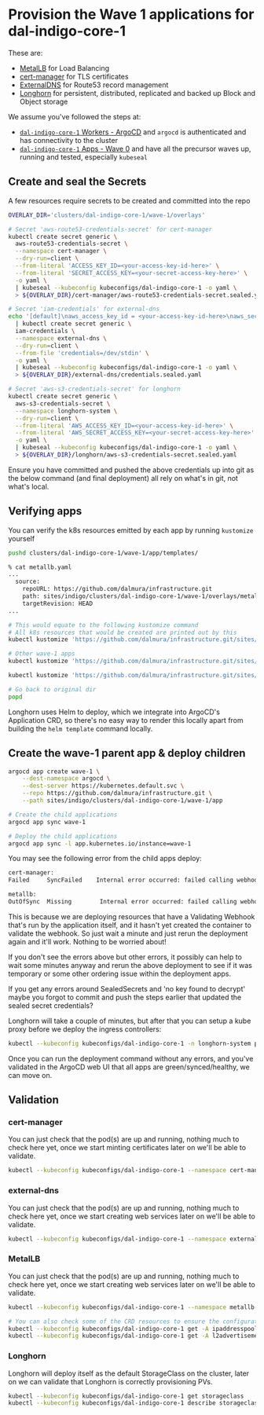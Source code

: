 # Provision the Wave 1 applications for dal-indigo-core-1

These are:
* [MetalLB](https://metallb.universe.tf/) for Load Balancing
* [cert-manager](https://cert-manager.io/docs/) for TLS certificates
* [ExternalDNS](https://github.com/kubernetes-sigs/external-dns) for Route53 record management
* [Longhorn](https://longhorn.io/docs/latest/what-is-longhorn/) for persistent, distributed, replicated and backed up Block and Object storage

We assume you've followed the steps at:
* [`dal-indigo-core-1` Workers - ArgoCD](INDIGO-CORE-1-WORKERS-ARGOCD.md) and `argocd` is authenticated and has connectivity to the cluster
* [`dal-indigo-core-1` Apps - Wave 0](INDIGO-CORE-1-APPS-WAVE-0.md) and have all the precursor waves up, running and tested, especially `kubeseal`

## Create and seal the Secrets
A few resources require secrets to be created and committed into the repo
```bash
OVERLAY_DIR='clusters/dal-indigo-core-1/wave-1/overlays'

# Secret 'aws-route53-credentials-secret' for cert-manager
kubectl create secret generic \
  aws-route53-credentials-secret \
  --namespace cert-manager \
  --dry-run=client \
  --from-literal 'ACCESS_KEY_ID=<your-access-key-id-here>' \
  --from-literal 'SECRET_ACCESS_KEY=<your-secret-access-key-here>' \
  -o yaml \
  | kubeseal --kubeconfig kubeconfigs/dal-indigo-core-1 -o yaml \
  > ${OVERLAY_DIR}/cert-manager/aws-route53-credentials-secret.sealed.yaml

# Secret 'iam-credentials' for external-dns
echo '[default]\naws_access_key_id = <your-access-key-id-here>\naws_secret_access_key = <your-secret-access-key-here>' \
  | kubectl create secret generic \
  iam-credentials \
  --namespace external-dns \
  --dry-run=client \
  --from-file 'credentials=/dev/stdin' \
  -o yaml \
  | kubeseal --kubeconfig kubeconfigs/dal-indigo-core-1 -o yaml \
  > ${OVERLAY_DIR}/external-dns/credentials.sealed.yaml

# Secret 'aws-s3-credentials-secret' for longhorn
kubectl create secret generic \
  aws-s3-credentials-secret \
  --namespace longhorn-system \
  --dry-run=client \
  --from-literal 'AWS_ACCESS_KEY_ID=<your-access-key-id-here>' \
  --from-literal 'AWS_SECRET_ACCESS_KEY=<your-secret-access-key-here>' \
  -o yaml \
  | kubeseal --kubeconfig kubeconfigs/dal-indigo-core-1 -o yaml \
  > ${OVERLAY_DIR}/longhorn/aws-s3-credentials-secret.sealed.yaml
```

Ensure you have committed and pushed the above credentials up into git as the below command (and final deployment) all rely on what's in git, not what's local.

## Verifying apps

You can verify the k8s resources emitted by each app by running `kustomize` yourself
```bash
pushd clusters/dal-indigo-core-1/wave-1/app/templates/

% cat metallb.yaml
...
  source:
    repoURL: https://github.com/dalmura/infrastructure.git
    path: sites/indigo/clusters/dal-indigo-core-1/wave-1/overlays/metallb
    targetRevision: HEAD
...

# This would equate to the following kustomize command
# All k8s resources that would be created are printed out by this
kubectl kustomize 'https://github.com/dalmura/infrastructure.git/sites/indigo/clusters/dal-indigo-core-1/wave-1/overlays/metallb?ref=HEAD'

# Other wave-1 apps
kubectl kustomize 'https://github.com/dalmura/infrastructure.git/sites/indigo/clusters/dal-indigo-core-1/wave-1/overlays/external-dns?ref=HEAD'

kubectl kustomize 'https://github.com/dalmura/infrastructure.git/sites/indigo/clusters/dal-indigo-core-1/wave-1/overlays/cert-manager?ref=HEAD'

# Go back to original dir
popd
```

Longhorn uses Helm to deploy, which we integrate into ArgoCD's Application CRD, so there's no easy way to render this locally apart from building the `helm template` command locally.

## Create the wave-1 parent app & deploy children
```bash
argocd app create wave-1 \
    --dest-namespace argocd \
    --dest-server https://kubernetes.default.svc \
    --repo https://github.com/dalmura/infrastructure.git \
    --path sites/indigo/clusters/dal-indigo-core-1/wave-1/app

# Create the child applications
argocd app sync wave-1

# Deploy the child applications
argocd app sync -l app.kubernetes.io/instance=wave-1
```

You may see the following error from the child apps deploy:
```bash
cert-manager:
Failed     SyncFailed    Internal error occurred: failed calling webhook "webhook.cert-manager.io": failed to call webhook: Post "https://cert-manager-webhook.cert-manager.svc:443/validate?timeout=30s": dial tcp 10.111.122.49:443: connect: operation not permitted

metallb:
OutOfSync  Missing        Internal error occurred: failed calling webhook "ipaddresspoolvalidationwebhook.metallb.io": failed to call webhook: Post "https://webhook-service.metallb-system.svc:443/validate-metallb-io-v1beta1-ipaddresspool?timeout=10s": dial tcp 10.108.178.78:443: connect: operation not permitted
```

This is because we are deploying resources that have a Validating Webhook that's run by the application itself, and it hasn't yet created the container to validate the webhook. So just wait a minute and just rerun the deployment again and it'll work. Nothing to be worried about!

If you don't see the errors above but other errors, it possibly can help to wait some minutes anyway and rerun the above deployment to see if it was temporary or some other ordering issue within the deployment apps.

If you get any errors around SealedSecrets and 'no key found to decrypt' maybe you forgot to commit and push the steps earlier that updated the sealed secret credentials?

Longhorn will take a couple of minutes, but after that you can setup a kube proxy before we deploy the ingress controllers:
```bash
kubectl --kubeconfig kubeconfigs/dal-indigo-core-1 -n longhorn-system port-forward svc/longhorn-frontend 8081:80
```

Once you can run the deployment command without any errors, and you've validated in the ArgoCD web UI that all apps are green/synced/healthy, we can move on.

## Validation
### cert-manager
You can just check that the pod(s) are up and running, nothing much to check here yet, once we start minting certificates later on we'll be able to validate.
```bash
kubectl --kubeconfig kubeconfigs/dal-indigo-core-1 --namespace cert-manager get pods
```

### external-dns
You can just check that the pod(s) are up and running, nothing much to check here yet, once we start creating web services later on we'll be able to validate.
```bash
kubectl --kubeconfig kubeconfigs/dal-indigo-core-1 --namespace external-dns get pods
```

### MetalLB
You can just check that the pod(s) are up and running, nothing much to check here yet, once we start
creating web services later on we'll be able to validate.
```bash
kubectl --kubeconfig kubeconfigs/dal-indigo-core-1 --namespace metallb-system get pods

# You can also check some of the CRD resources to ensure the configuration matches our overlay values:
kubectl --kubeconfig kubeconfigs/dal-indigo-core-1 get -A ipaddresspools
kubectl --kubeconfig kubeconfigs/dal-indigo-core-1 get -A l2advertisements
```

### Longhorn
Longhorn will deploy itself as the default StorageClass on the cluster, later on we can validate that Longhorn is correctly provisioning PVs.
```bash
kubectl --kubeconfig kubeconfigs/dal-indigo-core-1 get storageclass
kubectl --kubeconfig kubeconfigs/dal-indigo-core-1 describe storageclass longhorn
```
